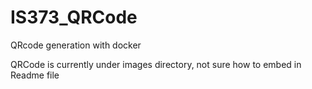 # IS373_QRCode
QRcode generation with docker

QRCode is currently under images directory, not sure how to embed in Readme file
